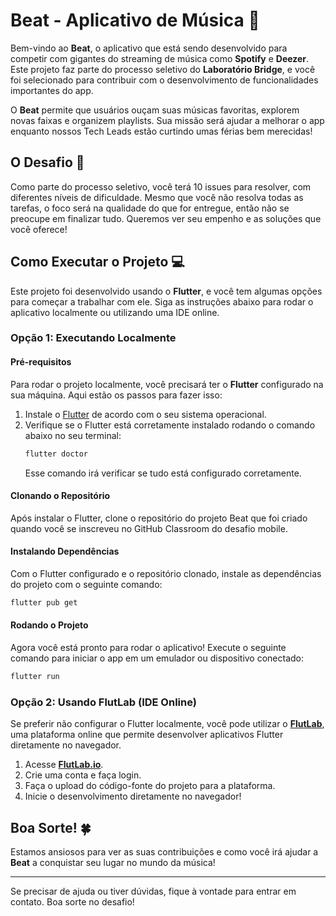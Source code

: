 # Beat - Aplicativo de Música 🎵

Bem-vindo ao **Beat**, o aplicativo que está sendo desenvolvido para competir com gigantes do streaming de música como **Spotify** e **Deezer**. Este projeto faz parte do processo seletivo do **Laboratório Bridge**, e você foi selecionado para contribuir com o desenvolvimento de funcionalidades importantes do app.

O **Beat** permite que usuários ouçam suas músicas favoritas, explorem novas faixas e organizem playlists. Sua missão será ajudar a melhorar o app enquanto nossos Tech Leads estão curtindo umas férias bem merecidas!

## O Desafio 🎯

Como parte do processo seletivo, você terá 10 issues para resolver, com diferentes níveis de dificuldade. Mesmo que você não resolva todas as tarefas, o foco será na qualidade do que for entregue, então não se preocupe em finalizar tudo. Queremos ver seu empenho e as soluções que você oferece!

## Como Executar o Projeto 💻

Este projeto foi desenvolvido usando o **Flutter**, e você tem algumas opções para começar a trabalhar com ele. Siga as instruções abaixo para rodar o aplicativo localmente ou utilizando uma IDE online.

### Opção 1: Executando Localmente

#### Pré-requisitos

Para rodar o projeto localmente, você precisará ter o **Flutter** configurado na sua máquina. Aqui estão os passos para fazer isso:

1. Instale o [Flutter](https://flutter.dev/docs/get-started/install) de acordo com o seu sistema operacional.
2. Verifique se o Flutter está corretamente instalado rodando o comando abaixo no seu terminal:
   ```bash
   flutter doctor
   ```
   Esse comando irá verificar se tudo está configurado corretamente.

#### Clonando o Repositório

Após instalar o Flutter, clone o repositório do projeto Beat que foi criado quando você se inscreveu no GitHub Classroom do desafio mobile.

#### Instalando Dependências

Com o Flutter configurado e o repositório clonado, instale as dependências do projeto com o seguinte comando:

```bash
flutter pub get
```

#### Rodando o Projeto

Agora você está pronto para rodar o aplicativo! Execute o seguinte comando para iniciar o app em um emulador ou dispositivo conectado:

```bash
flutter run
```

### Opção 2: Usando FlutLab (IDE Online)

Se preferir não configurar o Flutter localmente, você pode utilizar o [**FlutLab**](https://flutlab.io/), uma plataforma online que permite desenvolver aplicativos Flutter diretamente no navegador.

1. Acesse [**FlutLab.io**](https://flutlab.io/).
2. Crie uma conta e faça login.
3. Faça o upload do código-fonte do projeto para a plataforma.
4. Inicie o desenvolvimento diretamente no navegador!

## Boa Sorte! 🍀

Estamos ansiosos para ver as suas contribuições e como você irá ajudar a **Beat** a conquistar seu lugar no mundo da música!

---

Se precisar de ajuda ou tiver dúvidas, fique à vontade para entrar em contato. Boa sorte no desafio!
